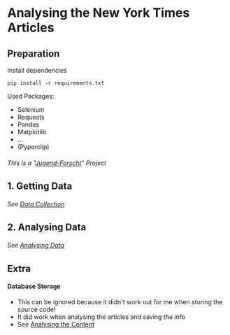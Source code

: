 # Analysing the New York Times Articles

## Preparation

Install dependencies

```
pip install -r requirements.txt
```

Used Packages:

- Selenium
- Requests
- Pandas
- Matplotlib
- ...
- (Pyperclip)

###### This is a "[Jugend-Forscht](https://jugend-forscht.de)" Project

## 1. Getting Data

###### See [Data Collection](./data-collection/)

## 2. Analysing Data

###### See [Analysing Data](./Analysing/)

## Extra

#### Database Storage

- This can be ignored because it didn't work out for me when storing the source code!
- It did work when analysing the articles and saving the info
- See [Analysing the Content](./Analysing/)
